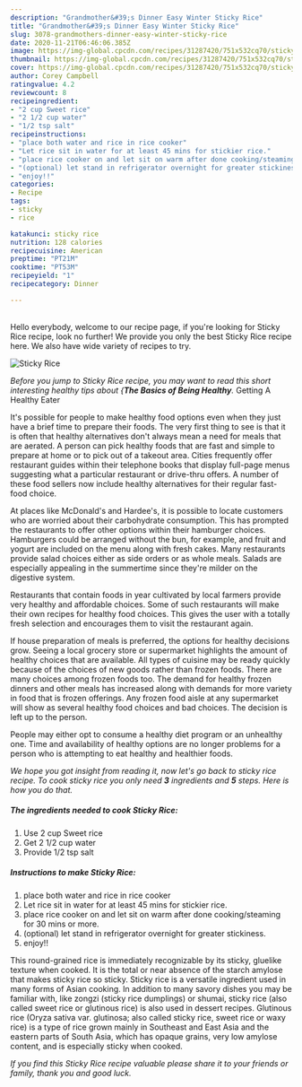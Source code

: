 ```yaml
---
description: "Grandmother&#39;s Dinner Easy Winter Sticky Rice"
title: "Grandmother&#39;s Dinner Easy Winter Sticky Rice"
slug: 3078-grandmothers-dinner-easy-winter-sticky-rice
date: 2020-11-21T06:46:06.385Z
image: https://img-global.cpcdn.com/recipes/31287420/751x532cq70/sticky-rice-recipe-main-photo.jpg
thumbnail: https://img-global.cpcdn.com/recipes/31287420/751x532cq70/sticky-rice-recipe-main-photo.jpg
cover: https://img-global.cpcdn.com/recipes/31287420/751x532cq70/sticky-rice-recipe-main-photo.jpg
author: Corey Campbell
ratingvalue: 4.2
reviewcount: 8
recipeingredient:
- "2 cup Sweet rice"
- "2 1/2 cup water"
- "1/2 tsp salt"
recipeinstructions:
- "place both water and rice in rice cooker"
- "Let rice sit in water for at least 45 mins for stickier rice."
- "place rice cooker on and let sit on warm after done cooking/steaming for 30 mins or more."
- "(optional) let stand in refrigerator overnight for greater stickiness."
- "enjoy!!"
categories:
- Recipe
tags:
- sticky
- rice

katakunci: sticky rice 
nutrition: 128 calories
recipecuisine: American
preptime: "PT21M"
cooktime: "PT53M"
recipeyield: "1"
recipecategory: Dinner

---
```

<br>
Hello everybody, welcome to our recipe page, if you're looking for Sticky Rice recipe, look no further! We provide you only the best Sticky Rice recipe here. We also have wide variety of recipes to try.
<br>


![Sticky Rice](https://img-global.cpcdn.com/recipes/31287420/751x532cq70/sticky-rice-recipe-main-photo.jpg)

<i>Before you jump to Sticky Rice recipe, you may want to read this short interesting healthy tips about {<strong>The Basics of Being Healthy</strong>.</i>
Getting A Healthy Eater

It's possible for people to make healthy food options even when they just have a brief time to prepare their foods. The very first thing to see is that it is often that healthy alternatives don't always mean a need for meals that are aerated. A person can pick healthy foods that are fast and simple to prepare at home or to pick out of a takeout area. Cities frequently offer restaurant guides within their telephone books that display full-page menus suggesting what a particular restaurant or drive-thru offers. A number of these food sellers now include healthy alternatives for their regular fast-food choice.

At places like McDonald's and Hardee's, it is possible to locate customers who are worried about their carbohydrate consumption.  This has prompted the restaurants to offer other options within their hamburger choices. Hamburgers could be arranged without the bun, for example, and fruit and yogurt are included on the menu along with fresh cakes. Many restaurants provide salad choices either as side orders or as whole meals.  Salads are especially appealing in the summertime since they're milder on the digestive system.

Restaurants that contain foods in year cultivated by local farmers provide very healthy and affordable choices. Some of such restaurants will make their own recipes for healthy food choices.  This gives the user with a totally fresh selection and encourages them to visit the restaurant again.

If house preparation of meals is preferred, the options for healthy decisions grow. Seeing a local grocery store or supermarket highlights the amount of healthy choices that are available.  All types of cuisine may be ready quickly because of the choices of new goods rather than frozen foods. There are many choices among frozen foods too. The demand for healthy frozen dinners and other meals has increased along with demands for more variety in food that is frozen offerings. Any frozen food aisle at any supermarket will show as several healthy food choices and bad choices. The decision is left up to the person.

People may either opt to consume a healthy diet program or an unhealthy one. Time and availability of healthy options are no longer problems for a person who is attempting to eat healthy and healthier foods.


<i>We hope you got insight from reading it, now let's go back to sticky rice recipe. To cook sticky rice you only need <strong>3</strong> ingredients and <strong>5</strong> steps. Here is how you do that.
</i>

##### The ingredients needed to cook Sticky Rice:

1. Use 2 cup Sweet rice
1. Get 2 1/2 cup water
1. Provide 1/2 tsp salt


##### Instructions to make Sticky Rice:

1. place both water and rice in rice cooker
1. Let rice sit in water for at least 45 mins for stickier rice.
1. place rice cooker on and let sit on warm after done cooking/steaming for 30 mins or more.
1. (optional) let stand in refrigerator overnight for greater stickiness.
1. enjoy!!


This round-grained rice is immediately recognizable by its sticky, gluelike texture when cooked. It is the total or near absence of the starch amylose that makes sticky rice so sticky. Sticky rice is a versatile ingredient used in many forms of Asian cooking. In addition to many savory dishes you may be familiar with, like zongzi (sticky rice dumplings) or shumai, sticky rice (also called sweet rice or glutinous rice) is also used in dessert recipes. Glutinous rice (Oryza sativa var. glutinosa; also called sticky rice, sweet rice or waxy rice) is a type of rice grown mainly in Southeast and East Asia and the eastern parts of South Asia, which has opaque grains, very low amylose content, and is especially sticky when cooked. 

<i>If you find this Sticky Rice recipe valuable please share it to your friends or family, thank you and good luck.</i>
